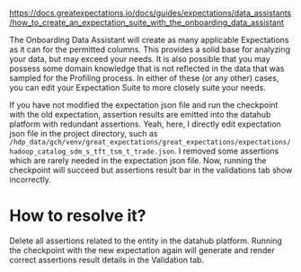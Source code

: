 https://docs.greatexpectations.io/docs/guides/expectations/data_assistants/how_to_create_an_expectation_suite_with_the_onboarding_data_assistant

The Onboarding Data Assistant will create as many applicable Expectations as it can for the permitted columns. This provides a solid base for analyzing your data, but may exceed your needs. It is also possible that you may possess some domain knowledge that is not reflected in the data that was sampled for the Profiling process. In either of these (or any other) cases, you can edit your Expectation Suite to more closely suite your needs.

If you have not modified the expectation json file and run the checkpoint with the old expectation, 
assertion results are emitted into the datahub platform with redundant assertions.
Yeah, here, I directly edit expectation json file in the project directory, such as `/hdp_data/gch/venv/great_expectations/great_expectations/expectations/hadoop_catalog_sdm_s_tft_tsm_t_trade.json`.
I removed some assertions which are rarely needed in the expectation json file. Now, running the checkpoint will succeed but assertions result bar in the validations tab show incorrectly.

# How to resolve it?

Delete all assertions related to the entity in the datahub platform. Running the checkpoint with the new expectation again will generate and render correct assertions result details in the Validation tab.  